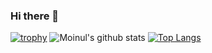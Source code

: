 ### Hi there 👋

<!--
**sajibcu/sajibcu** is a ✨ _special_ ✨ repository because its `README.md` (this file) appears on your GitHub profile.

Here are some ideas to get you started:

- 🔭 I’m currently working on ...
- 🌱 I’m currently learning ...
- 👯 I’m looking to collaborate on ...
- 🤔 I’m looking for help with ...
- 💬 Ask me about ...
- 📫 How to reach me: ...
- 😄 Pronouns: ...
- ⚡ Fun fact: ...
-->
[![trophy](https://github-profile-trophy.vercel.app/?username=sajibcu)](https://github.com/ryo-ma/github-profile-trophy)
![Moinul's github stats](https://github-readme-stats.vercel.app/api?username=sajibcu&count_private=true)
[![Top Langs](https://github-readme-stats.vercel.app/api/top-langs/?username=sajibcu&langs_count=8&hide=html,css&layout=compact)](https://github.com/aang13/github-readme-stats)
